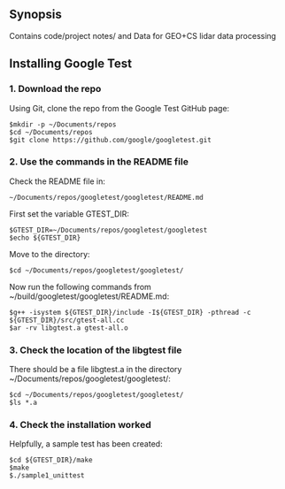 ## Synopsis

Contains code/project notes/ and Data for GEO+CS lidar data processing

## Installing Google Test
### 1. Download the repo

Using Git, clone the repo from the Google Test GitHub page:
```
$mkdir -p ~/Documents/repos
$cd ~/Documents/repos
$git clone https://github.com/google/googletest.git
```

### 2. Use the commands in the README file

Check the README file in:

`~/Documents/repos/googletest/googletest/README.md`

First set the variable GTEST_DIR:

```
$GTEST_DIR=~/Documents/repos/googletest/googletest
$echo ${GTEST_DIR}
```

Move to the directory:

`$cd ~/Documents/repos/googletest/googletest/`

Now run the following commands from ~/build/googletest/googletest/README.md:
```
$g++ -isystem ${GTEST_DIR}/include -I${GTEST_DIR} -pthread -c ${GTEST_DIR}/src/gtest-all.cc 
$ar -rv libgtest.a gtest-all.o
```

### 3. Check the location of the libgtest file

There should be a file libgtest.a in the directory ~/Documents/repos/googletest/googletest/:
```
$cd ~/Documents/repos/googletest/googletest/
$ls *.a
```

### 4. Check the installation worked

Helpfully, a sample test has been created:

```
$cd ${GTEST_DIR}/make
$make
$./sample1_unittest
```
